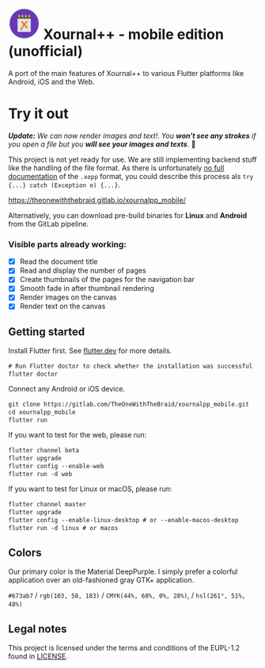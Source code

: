 # <img src="assets/xournalpp-adaptive.png" width="64" style="height: auto;"/> Xournal++ - mobile edition (unofficial)

A port of the main features of Xournal++ to various Flutter platforms like Android, iOS and the Web.

# Try it out

***Update:** We can now render images and text!. You **won't see any
strokes** if you open a file but you **will see your images and texts**.* :tada:

This project is not yet ready for use. We are still implementing backend stuff like the handling of
the file format. As there is unfortunately [no full documentation](https://github.com/xournalpp/xournalpp/issues/2124)
of the `.xopp` format, you could describe this process als `try {...} catch (Exception e) {...}`.

https://theonewiththebraid.gitlab.io/xournalpp_mobile/

Alternatively, you can download pre-build binaries for **Linux** and **Android** from the GitLab pipeline.

### Visible parts already working:

- [x] Read the document title
- [x] Read and display the number of pages
- [x] Create thumbnails of the pages for the navigation bar
- [x] Smooth fade in after thumbnail rendering
- [x] Render images on the canvas
- [x] Render text on the canvas

## Getting started

Install Flutter first. See [flutter.dev](https://flutter.dev/docs/get-started/install) for more details.
```
# Run Flutter doctor to check whether the installation was successful
flutter doctor
```

Connect any Android or iOS device.

```
git clone https://gitlab.com/TheOneWithTheBraid/xournalpp_mobile.git
cd xournalpp_mobile
flutter run
```

If you want to test for the web, please run:

```
flutter channel beta
flutter upgrade
flutter config --enable-web
flutter run -d web
```

If you want to test for Linux or macOS, please run:

```
flutter channel master
flutter upgrade
flutter config --enable-linux-desktop # or --enable-macos-desktop
flutter run -d linux # or macos
```

## Colors

Our primary color is the Material DeepPurple. I simply prefer a colorful application over an old-fashioned gray GTK+ application.

`#673ab7` / `rgb(103, 58, 183)` / `CMYK(44%, 68%, 0%, 28%)`, / `hsl(261°, 51%, 48%)`

## Legal notes

This project is licensed under the terms and conditions of the EUPL-1.2 found in [LICENSE](LICENSE).